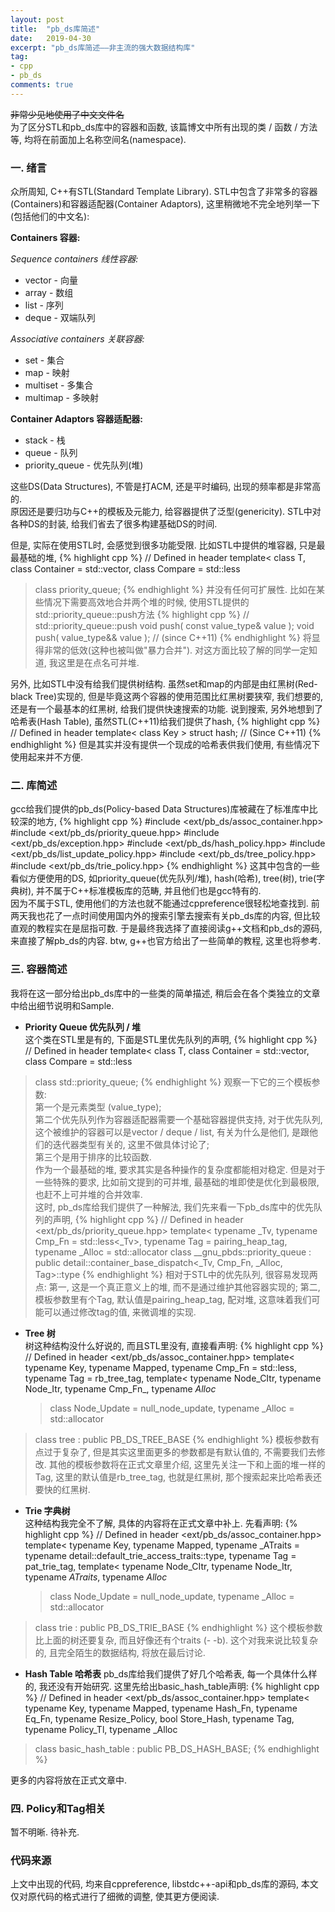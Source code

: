 ```yaml
---
layout: post
title:  "pb_ds库简述"
date:   2019-04-30
excerpt: "pb_ds库简述——非主流的强大数据结构库"
tag:
- cpp
- pb_ds
comments: true
---
```

~~非常少见地使用了中文文件名~~   
为了区分STL和pb_ds库中的容器和函数, 该篇博文中所有出现的类 / 函数 / 方法等, 均将在前面加上名称空间名(namespace).
### 一. 绪言
众所周知, C++有STL(Standard Template Library). STL中包含了非常多的容器(Containers)和容器适配器(Container Adaptors), 这里稍微地不完全地列举一下(包括他们的中文名):

__Containers 容器:__  

_Sequence containers 线性容器:_
- vector - 向量
- array  - 数组
- list   - 序列
- deque  - 双端队列


_Associative containers 关联容器:_
- set      - 集合
- map      - 映射
- multiset - 多集合
- multimap - 多映射


__Container Adaptors 容器适配器:__  
- stack          - 栈
- queue          - 队列
- priority_queue - 优先队列(堆)

这些DS(Data Structures), 不管是打ACM, 还是平时编码, 出现的频率都是非常高的.  
原因还是要归功与C++的模板及元能力, 给容器提供了泛型(genericity). STL中对各种DS的封装, 给我们省去了很多构建基础DS的时间.   


但是, 实际在使用STL时, 会感觉到很多功能受限. 比如STL中提供的堆容器, 只是最最基础的堆,
{% highlight cpp %}
// Defined in header <queue>
template<
    class T,
    class Container = std::vector<T>,
    class Compare = std::less<typename Container::value_type>
> class priority_queue;
{% endhighlight %}
并没有任何可扩展性. 比如在某些情况下需要高效地合并两个堆的时候, 使用STL提供的std::priority_queue::push方法
{% highlight cpp %}
// std::priority_queue::push
void push( const value_type& value );
void push( value_type&& value ); // (since C++11)
{% endhighlight %}
将显得非常的低效(这种也被叫做"暴力合并"). 对这方面比较了解的同学一定知道, 我这里是在点名可并堆.


另外, 比如STL中没有给我们提供树结构. 虽然set和map的内部是由红黑树(Red-black Tree)实现的, 但是毕竟这两个容器的使用范围比红黑树要狭窄, 我们想要的, 还是有一个最基本的红黑树, 给我们提供快速搜索的功能. 说到搜索, 另外地想到了哈希表(Hash Table), 虽然STL(C++11)给我们提供了hash,
{% highlight cpp %}
// Defined in header <functional>
template< class Key >
struct hash;  // (Since C++11)
{% endhighlight %}
但是其实并没有提供一个现成的哈希表供我们使用, 有些情况下使用起来并不方便.


### 二. 库简述
gcc给我们提供的pb_ds(Policy-based Data Structures)库被藏在了标准库中比较深的地方,
{% highlight cpp %}
#include <ext/pb_ds/assoc_container.hpp>
#include <ext/pb_ds/priority_queue.hpp>
#include <ext/pb_ds/exception.hpp>
#include <ext/pb_ds/hash_policy.hpp>
#include <ext/pb_ds/list_update_policy.hpp>
#include <ext/pb_ds/tree_policy.hpp>
#include <ext/pb_ds/trie_policy.hpp>
{% endhighlight %}
这其中包含的一些看似方便使用的DS, 如priority_queue(优先队列/堆), hash(哈希), tree(树), trie(字典树), 并不属于C++标准模板库的范畴, 并且他们也是gcc特有的.   
因为不属于STL, 使用他们的方法也就不能通过cppreference很轻松地查找到. 前两天我也花了一点时间使用国内外的搜索引擎去搜索有关pb_ds库的内容, 但比较直观的教程实在是屈指可数. 于是最终我选择了直接阅读g++文档和pb_ds的源码, 来直接了解pb_ds的内容. btw, g++也官方给出了一些简单的教程, 这里也将参考.

### 三. 容器简述
我将在这一部分给出pb_ds库中的一些类的简单描述, 稍后会在各个类独立的文章中给出细节说明和Sample.
- __Priority Queue 优先队列 / 堆__  
这个类在STL里是有的, 下面是STL里优先队列的声明,
{% highlight cpp %}
// Defined in header <queue>
template<
    class T,
    class Container = std::vector<T>,
    class Compare = std::less<typename Container::value_type>
> class std::priority_queue;
{% endhighlight %}
观察一下它的三个模板参数:  
第一个是元素类型 (value_type);  
第二个优先队列作为容器适配器需要一个基础容器提供支持, 对于优先队列, 这个被维护的容器可以是vector / deque / list, 有关为什么是他们, 是跟他们的迭代器类型有关的, 这里不做具体讨论了;  
第三个是用于排序的比较函数.  
作为一个最基础的堆, 要求其实是各种操作的复杂度都能相对稳定. 但是对于一些特殊的要求, 比如前文提到的可并堆, 最基础的堆即使是优化到最极限, 也赶不上可并堆的合并效率.  
这时, pb_ds库给我们提供了一种解法, 我们先来看一下pb_ds库中的优先队列的声明,
{% highlight cpp %}
// Defined in header <ext/pb_ds/priority_queue.hpp>
template<
    typename _Tv,
    typename Cmp_Fn = std::less<_Tv>,
    typename Tag = pairing_heap_tag,
    typename _Alloc = std::allocator<char>
> class __gnu_pbds::priority_queue
    : public detail::container_base_dispatch<_Tv, Cmp_Fn, _Alloc, Tag>::type
{% endhighlight %}
相对于STL中的优先队列, 很容易发现两点: 第一, 这是一个真正意义上的堆, 而不是通过维护其他容器实现的; 第二, 模板参数里有个Tag, 默认值是pairing_heap_tag, 配对堆, 这意味着我们可能可以通过修改tag的值, 来微调堆的实现.

- __Tree 树__  
树这种结构没什么好说的, 而且STL里没有, 直接看声明:
{% highlight cpp %}
// Defined in header <ext/pb_ds/assoc_container.hpp>
template<
    typename Key,
    typename Mapped,
    typename Cmp_Fn = std::less<Key>,
    typename Tag = rb_tree_tag,
    template<
        typename Node_CItr,
        typename Node_Itr,
        typename Cmp_Fn_,
        typename _Alloc_
    > class Node_Update = null_node_update,
    typename _Alloc = std::allocator<char>
> class tree
    : public PB_DS_TREE_BASE
{% endhighlight %}
模板参数有点过于复杂了, 但是其实这里面更多的参数都是有默认值的, 不需要我们去修改. 其他的模板参数将在正式文章里介绍, 这里先关注一下和上面的堆一样的Tag, 这里的默认值是rb_tree_tag, 也就是红黑树, 那个搜索起来比哈希表还要快的红黑树.

- __Trie 字典树__  
这种结构我完全不了解, 具体的内容将在正式文章中补上. 先看声明:
{% highlight cpp %}
// Defined in header <ext/pb_ds/assoc_container.hpp>
template<
    typename Key,
    typename Mapped,
    typename _ATraits = typename detail::default_trie_access_traits<Key>::type,
    typename Tag = pat_trie_tag,
    template<
        typename Node_CItr,
        typename Node_Itr,
        typename _ATraits_,
        typename _Alloc_
    > class Node_Update = null_node_update,
    typename _Alloc = std::allocator<char>
> class trie
    : public PB_DS_TRIE_BASE
{% endhighlight %}
这个模板参数比上面的树还要复杂, 而且好像还有个traits (- -b). 这个对我来说比较复杂的, 且完全陌生的数据结构, 将放在最后讨论.


- __Hash Table 哈希表__
pb_ds库给我们提供了好几个哈希表, 每一个具体什么样的, 我还没有开始研究. 这里先给出basic_hash_table声明:
{% highlight cpp %}
// Defined in header <ext/pb_ds/assoc_container.hpp>
template<
    typename Key,
    typename Mapped,
    typename Hash_Fn,
    typename Eq_Fn,
    typename Resize_Policy,
    bool Store_Hash,
    typename Tag,
    typename Policy_Tl,
    typename _Alloc
> class basic_hash_table
  : public PB_DS_HASH_BASE;
{% endhighlight %}

更多的内容将放在正式文章中.

### 四. Policy和Tag相关
暂不明晰. 待补充.

### 代码来源
上文中出现的代码, 均来自cppreference, libstdc++-api和pb_ds库的源码, 本文仅对原代码的格式进行了细微的调整, 使其更方便阅读.
